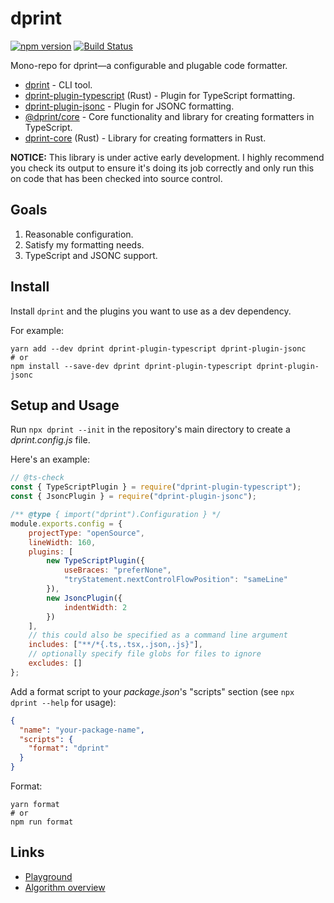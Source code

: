 # dprint

[![npm version](https://badge.fury.io/js/dprint.svg)](https://badge.fury.io/js/dprint)
[![Build Status](https://travis-ci.org/dsherret/dprint.svg?branch=master)](https://travis-ci.org/dsherret/dprint)

Mono-repo for dprint—a configurable and plugable code formatter.

* [dprint](packages/dprint) - CLI tool.
* [dprint-plugin-typescript](packages/rust-dprint-plugin-typescript) (Rust) - Plugin for TypeScript formatting.
* [dprint-plugin-jsonc](packages/dprint-plugin-jsonc) - Plugin for JSONC formatting.
* [@dprint/core](packages/core) - Core functionality and library for creating formatters in TypeScript.
* [dprint-core](packages/rust-core) (Rust) - Library for creating formatters in Rust.

**NOTICE:** This library is under active early development. I highly recommend you check its output to ensure it's doing its job correctly and only run this on code that has been checked into source control.

## Goals

1. Reasonable configuration.
2. Satisfy my formatting needs.
3. TypeScript and JSONC support.

## Install

Install `dprint` and the plugins you want to use as a dev dependency.

For example:

```
yarn add --dev dprint dprint-plugin-typescript dprint-plugin-jsonc
# or
npm install --save-dev dprint dprint-plugin-typescript dprint-plugin-jsonc
```

## Setup and Usage

Run `npx dprint --init` in the repository's main directory to create a *dprint.config.js* file.

Here's an example:

```js
// @ts-check
const { TypeScriptPlugin } = require("dprint-plugin-typescript");
const { JsoncPlugin } = require("dprint-plugin-jsonc");

/** @type { import("dprint").Configuration } */
module.exports.config = {
    projectType: "openSource",
    lineWidth: 160,
    plugins: [
        new TypeScriptPlugin({
            useBraces: "preferNone",
            "tryStatement.nextControlFlowPosition": "sameLine"
        }),
        new JsoncPlugin({
            indentWidth: 2
        })
    ],
    // this could also be specified as a command line argument
    includes: ["**/*{.ts,.tsx,.json,.js}"],
    // optionally specify file globs for files to ignore
    excludes: []
};
```

Add a format script to your *package.json*'s "scripts" section (see `npx dprint --help` for usage):

```json
{
  "name": "your-package-name",
  "scripts": {
    "format": "dprint"
  }
}
```

Format:

```
yarn format
# or
npm run format
```

## Links

* [Playground](https://dprint.dev/playground)
* [Algorithm overview](docs/overview.md)
